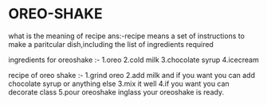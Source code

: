 # OREO-SHAKE
what is the meaning of recipe ans:-recipe means a set of instructions to make a paritcular dish,including the list of ingredients required

ingredients for oreoshake :- 
 1.oreo
 2.cold milk
 3.chocolate syrup
 4.icecream
 
recipe of oreo shake :-
1.grind oreo
2.add milk and if you want you can add chocolate syrup or anything else
3.mix it well
4.if you want you can decorate class
5.pour oreoshake inglass your oreoshake is ready.
